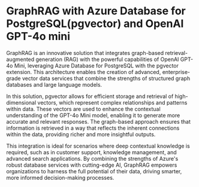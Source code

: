 # GraphRAG with Azure Database for PostgreSQL(pgvector) and OpenAI GPT-4o mini

GraphRAG is an innovative solution that integrates graph-based retrieval-augmented generation (RAG) with the powerful
capabilities of OpenAI GPT-4o Mini, leveraging Azure Database for PostgreSQL with the pgvector extension. This
architecture enables the creation of advanced, enterprise-grade vector data services that combine the strengths of
structured graph databases and large language models.

In this solution, pgvector allows for efficient storage and retrieval of high-dimensional vectors, which represent
complex relationships and patterns within data. These vectors are used to enhance the contextual understanding of the
GPT-4o Mini model, enabling it to generate more accurate and relevant responses. The graph-based approach ensures that
information is retrieved in a way that reflects the inherent connections within the data, providing richer and more
insightful outputs.

This integration is ideal for scenarios where deep contextual knowledge is required, such as in customer support,
knowledge management, and advanced search applications. By combining the strengths of Azure's robust database services
with cutting-edge AI, GraphRAG empowers organizations to harness the full potential of their data, driving smarter, more
informed decision-making processes.
